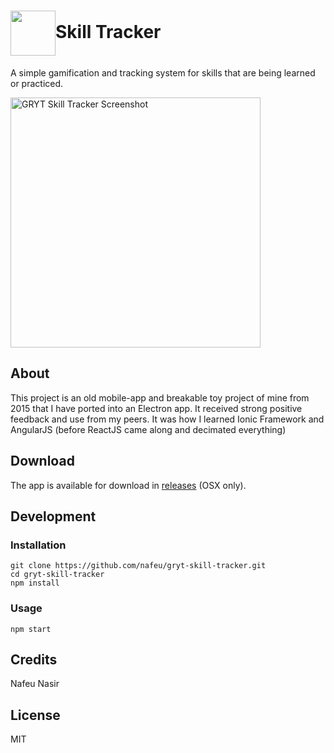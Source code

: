 <h1><img src="http://phrakture.com/images/github/gryt-skill-tracker-icon.png" width="72" height="72" valign="middle"/>Skill Tracker</h1>

A simple gamification and tracking system for skills that are being learned or practiced.

<img alt="GRYT Skill Tracker Screenshot" src="http://phrakture.com/images/github/gryt-skill-tracker-screenshot-updated.png" width="400" valign="middle"/>

## About

This project is an old mobile-app and breakable toy project of mine from 2015 that I have ported into an Electron app. It received strong positive feedback and use from my peers. It was how I learned Ionic Framework and AngularJS (before ReactJS came along and decimated everything)

## Download

The app is available for download in [releases](https://github.com/nafeu/gryt-skill-tracker/releases) (OSX only).

## Development

### Installation

```
git clone https://github.com/nafeu/gryt-skill-tracker.git
cd gryt-skill-tracker
npm install
```

### Usage

```
npm start
```

## Credits

Nafeu Nasir

## License

MIT